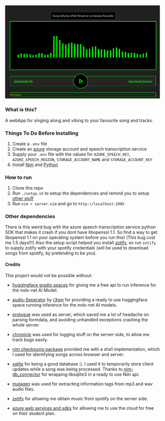 ![karaokey preview](./public/karaokey.png)
### What is this?

A webApp for singing along and vibing to your favourite song and tracks.

### Things To Do Before Installing

1. Create a `.env` file
2. Create an [azure](https://portal.azure.com) storage account and speech transcription service
3. Supply your `.env` file with the values for `AZURE_SPEECH_KEY`, `AZURE_SPEECH_REGION`, `STORAGE_ACCOUNT_NAME` and `STORAGE_ACCOUNT_KEY`
4. Install [Nim](https://nim-lang.org/install.html) and [Python](https://www.python.org/downloads/)

### How to run

1. Clone this repo
2. Run `./setup.sh` to setup the dependencies and remind you to setup [other stuff](#other-dependencies)
3. Run `nim r server.nim` and go to `http://localhost:2005`

### Other dependencies
There is this weird bug with the azure speech transcription service python SDK that makes it crash if you dont have libopenssl 1.1. So find a way to get libopenssl 1.1 on your operating system before you run this! (This bug cost me 1.5 days!!!)
Also the setup script helped you install [zotify](https://github.com/zotify-dev/zotify), so run `zotify` to supply zotify with your spotify credentials (will be used to download songs from spotify, by pretending to be you).

#### Credits
This project would not be possible without:

- [huggingface gradio spaces](https://huggingface.co/spaces) for giving me a free api to run inference for the mdx-net AI Model.

- [audio-Seperator](https://huggingface.co/spaces/r3gm/Audio_separator) by [r3gm](https://github.com/r3gm) for providing a ready to use huggingface space running inference for the mdx-net AI models.

- [prologue](https://github.com/planety/prologue) was used as server, which saved me a lot of headache on parsing formdata, and avoiding unhandled exceptions crashing the whole server.

- [chronicle](https://github.com/status-im/nim-chronicles) was used for logging stuff on the server-side, to allow me track bugs easily.

- [nim checksums package](https://github.com/nim-lang/checksums) provided me with a sha1 implementation, which I used for identifying songs across browser and server.

- [sqlite](https://www.sqlite.org/) for being a good database :). I used it to temporarily store client updates while a song was being processed. Thanks to [nim-db_connector](https://github.com/nim-lang/db_connector) for wrapping libsqlite3 in a ready to use Nim api.

- [mutagen](https://pypi.org/project/mutagen/) was used for extracting information tags from mp3 and wav audio files.

- [zotify](https://github.com/zotify-dev/zotify) for allowing me obtain music from spotify on the server side.

- [azure web services and sdks](https://portal.azure.com/) for allowing me to use the cloud for free on their student plan.

